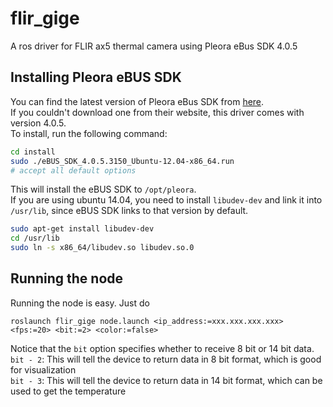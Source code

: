 # flir_gige
A ros driver for FLIR ax5 thermal camera using Pleora eBus SDK 4.0.5

## Installing Pleora eBUS SDK
You can find the latest version of Pleora eBus SDK from [here](http://www.pleora.com/support-center/documentation-downloads).  
If you couldn't download one from their website, this driver comes with version 4.0.5.  
To install, run the following command:

```bash
cd install
sudo ./eBUS_SDK_4.0.5.3150_Ubuntu-12.04-x86_64.run
# accept all default options
```

This will install the eBUS SDK to `/opt/pleora`.   
If you are using ubuntu 14.04, you need to install `libudev-dev` and link it into `/usr/lib`, since eBUS SDK links to that version by default.

```bash
sudo apt-get install libudev-dev
cd /usr/lib
sudo ln -s x86_64/libudev.so libudev.so.0
```

## Running the node
Running the node is easy. Just do

```
roslaunch flir_gige node.launch <ip_address:=xxx.xxx.xxx.xxx> <fps:=20> <bit:=2> <color:=false>
```

Notice that the `bit` option specifies whether to receive 8 bit or 14 bit data.  
`bit - 2`: This will tell the device to return data in 8 bit format, which is good for visualization  
`bit - 3`: This will tell the device to return data in 14 bit format, which can be used to get the temperature
